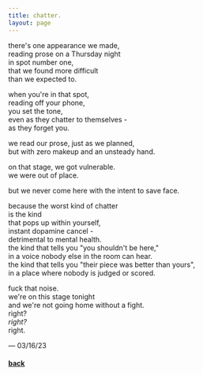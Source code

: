 ```yaml
---
title: chatter.
layout: page
---
```


there's one appearance we made,\
reading prose on a Thursday night\
in spot number one,\
that we found more difficult\
than we expected to.

when you're in that spot,\
reading off your phone,\
you set the tone,\
even as they chatter to themselves -\
as they forget you.

we read our prose, just as we planned,\
but with zero makeup and an unsteady hand.

on that stage, we got vulnerable.\
we were out of place.

but we never come here with the intent to save face.

because the worst kind of chatter\
is the kind\
that pops up within yourself,\
instant dopamine cancel -\
detrimental to mental health.\
the kind that tells you "you shouldn't be here,"\
in a voice nobody else in the room can hear.\
the kind that tells you "their piece was better than yours",\
in a place where nobody is judged or scored.

fuck that noise.\
we're on this stage tonight\
and we're not going home without a fight.\
right?\
*right?*\
right.

&mdash; 03/16/23

#### [back](index)
